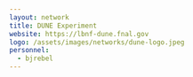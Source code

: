 ```yaml
---
layout: network
title: DUNE Experiment
website: https://lbnf-dune.fnal.gov
logo: /assets/images/networks/dune-logo.jpeg
personnel:
  - bjrebel
---
```

